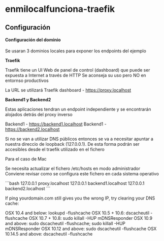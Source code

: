 # enmilocalfunciona-traefik


## Configuración

#### Configuración del dominio

Se usaran 3 dominios locales para exponer los endpoints del ejemplo

**Traefik**

Traefik tiene un UI Web de panel de control (dashboard) que puede ser expuesta a Internet a través de HTTP
Se aconseja su uso pero NO en entornso productivos

La URL se utilizará
Traefik dashboard - https://proxy.localhost

**Backend1 y Backend2**

Estas aplicaciones tendran un endpoint independiente y se encontrarán alojados detrás del proxy inverso

Backend1 - https://backend1.localhost
Backend1 - https://backend2.localhost

Si no se van a utilizar DNS públicos entonces se va a necesitar apuntar a nuestra direccio de loopback (127.0.0.1). De esta forma podrán ser accesibles desde el traefik utilizado en el fichero

Para el caso de Mac

Se necesita actualizar el fichero /etc/hosts en modo administrador
Conviene revisar como se configura este fichero en cada sistema operativo

´´´bash
127.0.0.1 proxy.localhost
127.0.0.1 backend1.localhost
127.0.0.1 backend2.localhost
´´´



If ping yourdomain.com still gives you the wrong IP, try clearing your DNS cache:

OSX 10.4 and below: lookupd -flushcache
OSX 10.5 + 10.6: dscacheutil -flushcache
OSX 10.7 + 10.8: sudo killall -HUP mDNSResponder
OSX 10.9 and above: sudo dscacheutil -flushcache; sudo killall -HUP mDNSResponder
OSX 10.12 and above: sudo dscacheutil -flushcache
OSX 10.14.5 and above: dscacheutil -flushcache